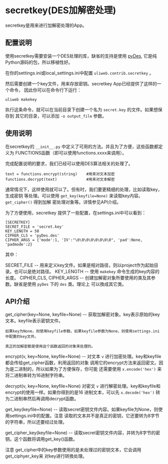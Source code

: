 # secretkey(DES加解密处理)

secretkey是用来进行加解密处理的App。

## 配置说明

使用secretkey需要安装一个DES处理的库，缺省的支持是使用 [pyDes](http://twhiteman.netfirms.com/des.html),
它是纯Python源码的包，所以移植性好。

在你的settings.ini或local_settings.ini中配置 `uliweb.contrib.secretkey` 。

然后需要创建一个key文件，用来存放密钥。secretkey App已经提供了这样的一个命令，
因此你可以在命令行下运行：

```
uliweb makekey
```

执行这条命令，就可以在当前目录下创建一个名为 `secret.key` 的文件。如果想保存到
其它的目录，可以添加 `-o output_file` 参数。

## 使用说明

在secretkey的 `__init__.py` 中定义了可用的方法。并且为了方便，这些函数都定义为
FUNCTIONS函数（即可以使用functions.xxxx来调用）。

完成配置说明的要求，我们已经可以使用DES算法相关的处理了。

```
text = functions.encrypt(string)    #用来对文本加密
functions.decrypt(text)             #用来对文本解密
```

通常情况下，这样使用就可以了。但有时，我们要更精细的处理，比如读取key，生成密钥
等处理。可以使用 `get_key(keyfile=None)` 来读取key内容。 `get_cipher()` 得到加解
密处理对象等。详情参见API介绍。

为了方便使用，secretkey 提供了一些配置，在settings.ini中可以看到：

```
[SECRETKEY]
SECRET_FILE = 'secret.key'
KEY_LENGTH = 50
CIPHER_CLS = 'pyDes.des'
CIPHER_ARGS = {'mode':1, 'IV':"\0\0\0\0\0\0\0\0", 'pad':None, 'padmode':2}
```

其中：

SECRET_FILE --
    用来定义key文件。如果是相对路径，则以project作为起始目录。也可以是绝对路径。
KEY_LENGTH --
    使用 `makekey` 命令生成的key内容的长度。
CIPHER_CLS, CIPHER_ARGS --
    创建加解密对象所要使用的类及其参数。缺省是使用 `pyDes` 下的 `des` 类。理论上
    可以換成其它类。
    
## API介绍

get_cipher(key=None, keyfile=None) --
    获取加解密对象。key表示原始的key文本。keyfile表示密钥文件。
    
    如果key为None，则使用keyfile参数。如果keyfile参数为None，则使用settings.ini
    中配置的key文件。
    
    真正的加解密都是使用这个函数返回的对象来处理的。
    
encrypt(v, key=None, keyfile=None) --
    对文本 `v` 进行加密处理。key和keyfile都会传给get_cipher函数，利用返回的对象
    调用它的encrypt方法来返回密文。因为是二进制的，所以如果为了方便保存，你可能
    还需要使用 `x.encode('hex')` 来将二进制串转为16进制字符串。
    
decrypt(v, key=None, keyfile=None)
    对密文 `v` 进行解密处理。key和keyfile和encrypt的使用一样。如果你得到的是16
    进制文本，可以先 `x.decode('hex')` 转为二进制串然后再调用decrypt函数。

get_key(keyfile=None) --
    读取secret密钥文件内容。如果keyfile为None，则使用settings.ini中的配置。注意
    读取的文本并不是真正的密钥，它还要转为8字节的字符串，所以还要经过处理。
    
get_cipher_key(keyfile=None) --
    读取secret密钥文件内容，并转为8字节的密钥。这个函数将调用get_key()函数。
    
注意 get_cipher中的key参数使用的是未处理过的密钥文本，它会调用get_ciphyer_key来
对key进行转換处理。
